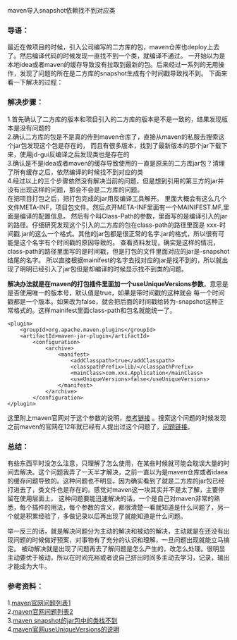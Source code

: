 maven导入snapshot依赖找不到对应类



### 导语：
最近在做项目的时候，引入公司编写的二方库的包，maven仓库也deploy上去了。然后编译代码的时候发现一直找不到一个类，就编译不通过。
一开始以为是本地idea或者maven的缓存导致没有拉取到最新的包。后来经过一系列的无用操作，发现了问题的所在是二方库的snapshot生成有个时间戳导致找不到。
下面来看一下解决的过程：

### 解决步骤：
1.首先确认了二方库的版本和项目引入的二方库的版本是不是一致的，结果发现版本是没有问题的  
2.确认二方库的包是不是真的传到maven仓库了，直接从maven的私服去搜索这个jar包发现这个包是存在的，
而且有很多版本，找到了最新版本的那个jar下载下来，使用jd-gui反编译之后发现类也是存在的  
3.确认是不是idea或者maven的缓存导致使用的一直是原来的二方库jar包？清理了所有缓存之后，依然编译的时候找不到对应的类  
4.经过以上的三个步骤依然没有解决当前的问题，但是想到引用的第三方的jar并没有出现这样的问题，那会不会是二方库的问题。  
在把项目打包之后，把打包完成的jar用反编译工具解开。
里面大概会有这么几个文件META-INF，项目包文件。然后点开META-INF里面有一个MAINIFEST.MF,里面是编译的配置信息。
然后有个叫Class-Path的参数，里面写的是编译引入的jar的路径。仔细研究发现这个引入的二方库的包在class-path的路径里面是
xxx-时间戳.jar的这么一个格式。其他的jar包都是很正常的名字.jar的格式，所以很有可能是这个名字有个时间戳的原因导致的。
查看资料发现，确实是这样的情况，class-path的路径里面写的是时间戳，但是打包的文件里面对应的jar是-snapshot结尾的名字。
所以直接根据mainifest的名字去找对应的jar是找不到的，所以就出现了明明已经引入了jar包但是却编译的时候显示找不到类的问题。

**解决办法就是在maven的打包插件里面加一个useUniqueVersions参数**，意思是是否使用唯一的版本号，默认值是true，如果是带时间戳的这种就会
每一个时间戳都是一个版本。如果改为false，就会把后面的时间戳给转为-snapshot这种正常格式的。这样mainifest里面class-path和包名就能统一了。

```
<plugin>
	<groupId>org.apache.maven.plugins</groupId>
	<artifactId>maven-jar-plugin</artifactId>
		<configuration>
			<archive>
				<manifest>
					<addClasspath>true</addClasspath>
					<classpathPrefix>lib/</classpathPrefix>
					<mainClass>com.xxx.Application</mainClass>
					<useUniqueVersions>false</useUniqueVersions>
				</manifest>
			</archive>
		</configuration>
</plugin>
```

这里附上maven官网对于这个参数的说明，[参考链接](http://maven.apache.org/shared/maven-archiver/index.html)
。搜索这个问题的时候发现之前maven的官网在12年就已经有人提出过这个问题了，[问题链接](https://issues.apache.org/jira/browse/MJAR-156)。

### 总结：
有些东西平时没怎么注意，只理解了怎么使用，在某些时候就可能会耽误大量的时间去解决。这个问题我弄了一天半才解决，之前一直以为是maven仓库或者idaea的缓存问题导致的。这种问题也不明显，因为确实看到了就是二方库的jar包已经打进去了，类文件也是存在的。感觉对maven这一块其实并不是太了解，主要停留在使用层面上，
这种问题要能迅速解决的话，一个是自己对maven非常的熟悉，每个插件的用法，每个参数的含义，都很清楚一看就知道是什么问题了，另一个就是积累经验了，多做记录以后再出现了就能知道是什么问题。

举一反三的话，就是解决问题分为主动的解决和被动的解决，主动就是在还没有出现问题的时候做好预案，对事物有了充分的认识和理解，一旦问题出现就能立马搞定。
被动解决就是出现了问题再去了解问题是怎么产生的，改怎么处理。很明显主动要优于被动，所以在时间充裕或者说自己挤出时间多主动去学习，记录，输出才能成为大牛。

### 参考资料：  
1.[maven官网问题列表1](https://issues.apache.org/jira/browse/MJAR-156)  
2.[maven官网问题列表2](https://issues.apache.org/jira/browse/MSHARED-169)  
3.[maven snapshot的jar包中的类找不到](https://www.javatt.com/p/81337)  
4.[maven官网useUniqueVersions的说明](http://maven.apache.org/shared/maven-archiver/index.html)
